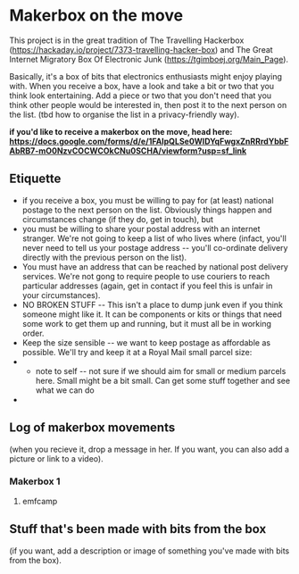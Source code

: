 # Makerbox on the move

This project is in the great tradition of The Travelling Hackerbox (https://hackaday.io/project/7373-travelling-hacker-box) and The Great Internet Migratory Box Of Electronic Junk (https://tgimboej.org/Main_Page).

Basically, it's a box of bits that electronics enthusiasts might enjoy playing with. When you receive a box, have a look and take a bit or two that you think look entertaining.
Add a piece or two that you don't need that you think other people would be interested in, then post it to the next person on the list. (tbd how to organise the list in a privacy-friendly way).

**if you'd like to receive a makerbox on the move, head here: https://docs.google.com/forms/d/e/1FAIpQLSe0WlDYqFwgxZnRRrdYbbFAbRB7-mO0NzvCOCWCOkCNu0SCHA/viewform?usp=sf_link**

## Etiquette
* if you receive a box, you must be willing to pay for (at least) national postage to the next person on the list. Obviously things happen and circumstances change (if they do, get in touch), but 
* you must be willing to share your postal address with an internet stranger. We're not going to keep a list of who lives where (infact, you'll never need to tell us your postage address -- you'll co-ordinate delivery directly with the previous person on the list).
* You must have an address that can be reached by national post delivery services. We're not gong to require people to use couriers to reach particular addresses (again, get in contact if you feel this is unfair in your circumstances).
* NO BROKEN STUFF -- This isn't a place to dump junk even if you think someone might like it. It can be components or kits or things that need some work to get them up and running, but it must all be in working order.
* Keep the size sensible -- we want to keep postage as affordable as possible. We'll try and keep it at a Royal Mail small parcel size: 
* * note to self -- not sure if we should aim for small or medium parcels here. Small might be a bit small. Can get some stuff together and see what we can do
* 

## Log of makerbox movements 
(when you recieve it, drop a message in her. If you want, you can also add a picture or link to a video).
### Makerbox 1
1. emfcamp


## Stuff that's been made with bits from the box
(if you want, add a description or image of something you've made with bits from the box).
